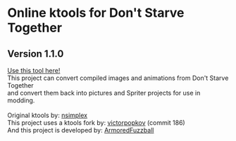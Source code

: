 <h1>Online ktools for Don't Starve Together</h1>
<h2>Version 1.1.0</h2>
<a href="https://axiomdev.net/ktools">Use this tool here!</a><br>
This project can convert compiled images and animations from Don't Starve Together<br>
and convert them back into pictures and Spriter projects for use in modding.<br><br>
Original ktools by: <a href="https://github.com/nsimplex/ktools">nsimplex</a><br>
This project uses a ktools fork by: <a href="https://github.com/dstmodders/ktools">victorpopkov</a> (commit 186)<br>
And this project is developed by: <a href="https://github.com/ArmoredFuzzball">ArmoredFuzzball</a><br>